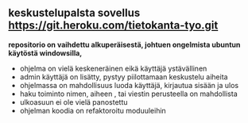 
## keskustelupalsta sovellus https://git.heroku.com/tietokanta-tyo.git


 __repositorio on vaihdettu alkuperäisestä, johtuen ongelmista ubuntun käytöstä windowsilla,__

* ohjelma on vielä keskeneräinen eikä käyttäjä ystävällinen 
* admin käyttäjä on lisätty, pystyy piilottamaan keskustelu aiheita
* ohjelmassa on mahdollisuus luoda käyttäjä, kirjautua sisään ja ulos
* haku toiminto nimen, aiheen , tai viestin perusteella on mahdollista
* ulkoasuun ei ole vielä panostettu
* ohjelman koodia on refaktoroitu moduuleihin


